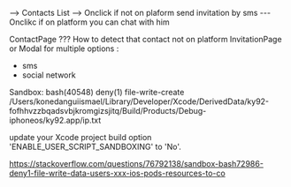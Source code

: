 --> Contacts List
    --> Onclick if not on plaform send invitation by sms
    --- Onclikc if on platform you can chat with him

ContactPage
??? How to detect that contact not on platform
InvitationPage or Modal for multiple options :
- sms
- social network



Sandbox: bash(40548) deny(1) file-write-create /Users/konedanguiismael/Library/Developer/Xcode/DerivedData/ky92-fofhhvzzbqadsvbjkromgizsjitq/Build/Products/Debug-iphoneos/ky92.app/ip.txt

update your Xcode project build option 'ENABLE_USER_SCRIPT_SANDBOXING' to 'No'.

https://stackoverflow.com/questions/76792138/sandbox-bash72986-deny1-file-write-data-users-xxx-ios-pods-resources-to-co
